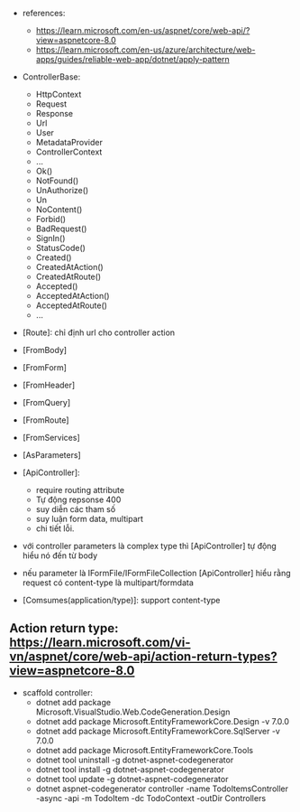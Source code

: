 - references: 
    - https://learn.microsoft.com/en-us/aspnet/core/web-api/?view=aspnetcore-8.0
    - https://learn.microsoft.com/en-us/azure/architecture/web-apps/guides/reliable-web-app/dotnet/apply-pattern
- ControllerBase:
    - HttpContext
    - Request
    - Response
    - Url
    - User
    - MetadataProvider
    - ControllerContext
    - ...
    - Ok()
    - NotFound()
    - UnAuthorize()
    - Un
    - NoContent()
    - Forbid()
    - BadRequest()
    - SignIn()
    - StatusCode()
    - Created()
    - CreatedAtAction()
    - CreatedAtRoute()
    - Accepted()
    - AcceptedAtAction()
    - AcceptedAtRoute()
    - ...


- [Route]: chỉ định url cho controller action

- [FromBody]
- [FromForm]
- [FromHeader]
- [FromQuery]
- [FromRoute]
- [FromServices]
- [AsParameters]

- [ApiController]:  
    - require routing attribute
    - Tự động repsonse 400
    - suy diễn các tham số
    - suy luận form data, multipart
    - chi tiết lỗi.

- với controller parameters là complex type thì [ApiController] tự động hiểu nó đến từ body
- nếu parameter là IFormFile/IFormFileCollection [ApiController] hiểu rằng request có content-type là multipart/formdata

- [Comsumes(application/type)]: support content-type

## Action return type: https://learn.microsoft.com/vi-vn/aspnet/core/web-api/action-return-types?view=aspnetcore-8.0    


- scaffold controller: 
    - dotnet add package Microsoft.VisualStudio.Web.CodeGeneration.Design
    - dotnet add package Microsoft.EntityFrameworkCore.Design -v 7.0.0
    - dotnet add package Microsoft.EntityFrameworkCore.SqlServer -v 7.0.0
    - dotnet add package Microsoft.EntityFrameworkCore.Tools
    - dotnet tool uninstall -g dotnet-aspnet-codegenerator
    - dotnet tool install -g dotnet-aspnet-codegenerator
    - dotnet tool update -g dotnet-aspnet-codegenerator
    - dotnet aspnet-codegenerator controller -name TodoItemsController -async -api -m TodoItem -dc TodoContext -outDir Controllers
